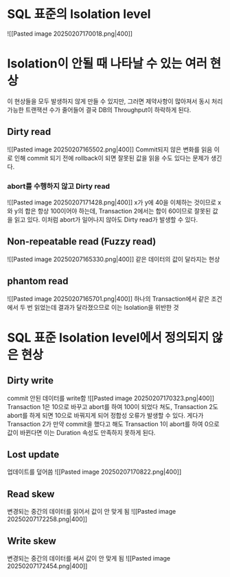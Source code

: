 # SQL 표준의 Isolation level
![[Pasted image 20250207170018.png|400]]
# Isolation이 안될 때 나타날 수 있는 여러 현상
이 현상들을 모두 발생하지 않게 만들 수 있지만, 그러면 제약사항이 많아져서 동시 처리 가능한 트랜잭션 수가 줄어들어 결국 DB의 Throughput이 하락하게 된다.
## Dirty read
![[Pasted image 20250207165502.png|400]]
Commit되지 않은 변화를 읽음
이로 인해 commit 되기 전에 rollback이 되면 잘못된 값을 읽을 수도 있다는 문제가 생긴다.
### abort를 수행하지 않고 Dirty read
![[Pasted image 20250207171428.png|400]]
x가 y에 40을 이체하는 것이므로 x와 y의 합은 항상 100이어야 하는데, Transaction 2에서는 합이 60이므로 잘못된 값을 읽고 있다. 이처럼 abort가 일어나지 않아도 Dirty read가 발생할 수 있다.
## Non-repeatable read (Fuzzy read)
![[Pasted image 20250207165330.png|400]]
같은 데이터의 값이 달라지는 현상
## phantom read
![[Pasted image 20250207165701.png|400]]
하나의 Transaction에서 같은 조건에서 두 번 읽었는데 결과가 달라졌으므로 이는 Isolation을 위반한 것
# SQL 표준 Isolation level에서 정의되지 않은 현상
## Dirty write
commit 안된 데이터를 write함
![[Pasted image 20250207170323.png|400]]
Transaction 1은 10으로 바꾸고 abort를 하여 100이 되었다 쳐도, Transaction 2도 abort를 하게 되면 10으로 바꿔지게 되어 정합성 오류가 발생할 수 있다. 
게다가 Transaction 2가 만약 commit을 했다고 해도 Transaction 1이 abort를 하여 0으로 값이 바뀐다면 이는 Duration 속성도 만족하지 못하게 된다.
## Lost update
업데이트를 덮어씀
![[Pasted image 20250207170822.png|400]]
## Read skew
변경되는 중간의 데이터를 읽어서 값이 안 맞게 됨
![[Pasted image 20250207172258.png|400]]
## Write skew
변경되는 중간의 데이터를 써서 값이 안 맞게 됨
![[Pasted image 20250207172454.png|400]]
